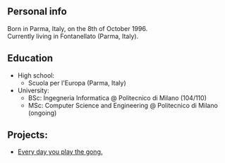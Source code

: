 ## Personal info

Born in Parma, Italy, on the 8th of October 1996.<br/>
Currently living in Fontanellato (Parma, Italy).

## Education

* High school:
  * Scuola per l'Europa (Parma, Italy)
* University:
  * BSc: Ingegneria Informatica @ Politecnico di Milano (104/110)
  * MSc: Computer Science and Engineering @ Politecnico di Milano (ongoing)

## Projects:

* [Every day you play the gong.](./Every-day-you-play-the-gong)
